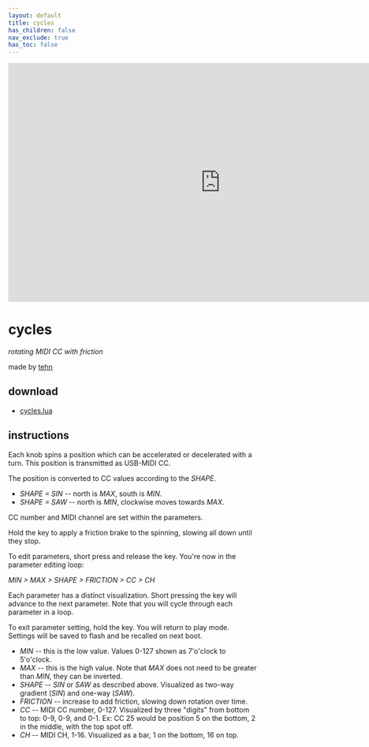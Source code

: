 ```yaml
---
layout: default
title: cycles
has_children: false
nav_exclude: true
has_toc: false
---
```


<div class="vid"><iframe src="https://player.vimeo.com/video/1071043221?color=ffffff&title=0&byline=0&portrait=0" width="860" height="484" frameborder="0" webkitallowfullscreen mozallowfullscreen allowfullscreen></iframe></div>

# cycles

_rotating MIDI CC with friction_

made by [tehn](https://nnnnnnnn.co)

## download

- [cycles.lua](cycles.lua)

## instructions

Each knob spins a position which can be accelerated or decelerated with a turn. This position is transmitted as USB-MIDI CC.

The position is converted to CC values according to the _SHAPE_.

- _SHAPE = SIN_ -- north is _MAX_, south is _MIN_.
- _SHAPE = SAW_ -- north is _MIN_, clockwise moves towards _MAX_.

CC number and MIDI channel are set within the parameters.

Hold the key to apply a friction brake to the spinning, slowing all down until they stop.

To edit parameters, short press and release the key. You're now in the parameter editing loop:

_MIN > MAX > SHAPE > FRICTION > CC > CH_

Each parameter has a distinct visualization. Short pressing the key will advance to the next parameter. Note that you will cycle through each parameter in a loop.

To exit parameter setting, hold the key. You will return to play mode. Settings will be saved to flash and be recalled on next boot.

- _MIN_ -- this is the low value. Values 0-127 shown as 7'o'clock to 5'o'clock. 
- _MAX_ -- this is the high value. Note that _MAX_ does not need to be greater than _MIN_, they can be inverted.
- _SHAPE_ -- _SIN_ or _SAW_ as described above. Visualized as two-way gradient (_SIN_) and one-way (_SAW_).
- _FRICTION_ -- increase to add friction, slowing down rotation over time.
- _CC_ -- MIDI CC number, 0-127. Visualized by three "digits" from bottom to top: 0-9, 0-9, and 0-1. Ex: CC 25 would be position 5 on the bottom, 2 in the middle, with the top spot off.
- _CH_ -- MIDI CH, 1-16. Visualized as a bar, 1 on the bottom, 16 on top.
